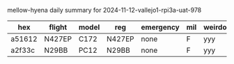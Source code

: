 mellow-hyena daily summary for 2024-11-12-vallejo1-rpi3a-uat-978

|hex|flight|model|reg|emergency|mil|weirdo|
|--|--|--|--|--|--|--|
|a51612|N427EP|C172|N427EP|none|F|yyy|
|a2f33c|N29BB|PC12|N29BB|none|F|yyy|
